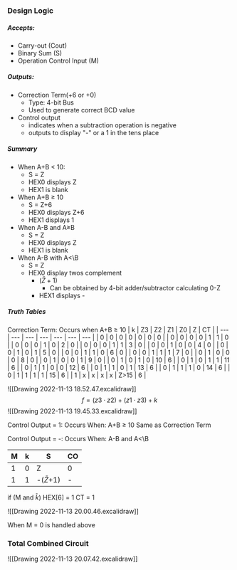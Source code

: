 ### Design Logic
##### Accepts:
- Carry-out (Cout)
- Binary Sum (S)
- Operation Control Input (M)

##### Outputs:
- Correction Term(+6 or +0)
	- Type: 4-bit Bus
	- Used to generate correct BCD value
- Control output
	- indicates when a subtraction operation is negative
	- outputs to display "-" or a 1 in the tens place

##### Summary
- When A+B < 10:
	- S = Z
	- HEX0 displays Z
	- HEX1 is blank
- When A+B $\geq$ 10
	- S = Z+6
	- HEX0 displays Z+6
	- HEX1 displays 1
- When A-B and A$\geq$B
	- S = Z
	- HEX0 displays Z
	- HEX1 is blank
- When A-B with A<\B
	- S = Z
	- HEX0 display twos complement
		- ($\bar Z+1$)
			- Can be obtained by 4-bit adder/subtractor calculating 0-Z
		- HEX1 displays -

##### Truth Tables
Correction Term:
Occurs when A+B $\geq$ 10
| k   | Z3  | Z2  | Z1  | Z0  | Z   | CT  |
| --- | --- | --- | --- | --- | --- | --- |
| 0   | 0   | 0   | 0   | 0   | 0   |  0   |
| 0   | 0   | 0   | 0   | 1   | 1   |  0   |
| 0   | 0   | 0   | 1   | 0   | 2   |  0   |
| 0   | 0   | 0   | 1   | 1   | 3   |  0   |
| 0   | 0   | 1   | 0   | 0   | 4   |  0   |
| 0   | 0   | 1   | 0   | 1   | 5   |  0   |
| 0   | 0   | 1   | 1   | 0   | 6   |  0   |
| 0   | 0   | 1   | 1   | 1   | 7   |  0   |
| 0   | 1   | 0   | 0   | 0   | 8   |  0   |
| 0   | 1   | 0   | 0   | 1   | 9   |  0   |
| 0   | 1   | 0   | 1   | 0   | 10  |  6   |
| 0   | 1   | 0   | 1   | 1   | 11  |  6   |
| 0   | 1   | 1   | 0   | 0   | 12  |  6   |
| 0   | 1   | 1   | 0   | 1   | 13  | 6    |
| 0   | 1   | 1   | 1   | 0   | 14  | 6    |
| 0    | 1   | 1   | 1   | 1   | 15  | 6    |
| 1   | x    | x    | x    | x    | Z>15    | 6    |

![[Drawing 2022-11-13 18.52.47.excalidraw]]
$$ f = (z3\cdot z2)+(z1\cdot z3) + k $$
![[Drawing 2022-11-13 19.45.33.excalidraw]]

Control Output = 1:
Occurs When: A+B $\geq$ 10
Same as Correction Term

Control Output = -:
Occurs When: A-B and A<\B

| M   | k   | S             | CO  |
| --- | --- | ------------- | --- |
| 1   | 0   | Z             | 0    |
| 1   | 1   | -($\bar Z$+1) | -   |

if (M and $\bar k$)
	HEX[6] = 1
	CT = 1

![[Drawing 2022-11-13 20.00.46.excalidraw]]

When M = 0 is handled above

### Total Combined Circuit

![[Drawing 2022-11-13 20.07.42.excalidraw]]